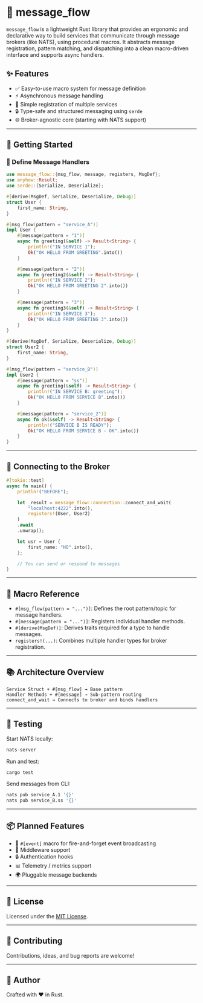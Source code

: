 # 📨 message_flow

`message_flow` is a lightweight Rust library that provides an ergonomic and declarative way to build services that communicate through message brokers (like NATS), using procedural macros. It abstracts message registration, pattern matching, and dispatching into a clean macro-driven interface and supports async handlers.

## ✨ Features

- ✅ Easy-to-use macro system for message definition  
- ⚡ Asynchronous message handling  
- 🔁 Simple registration of multiple services  
- 🔒 Type-safe and structured messaging using `serde`  
- 🌐 Broker-agnostic core (starting with NATS support)


---

## 🚀 Getting Started

### 📄 Define Message Handlers

```rust
use message_flow::{msg_flow, message, registers, MsgDef};
use anyhow::Result;
use serde::{Serialize, Deserialize};

#[derive(MsgDef, Serialize, Deserialize, Debug)]
struct User {
    first_name: String,
}

#[msg_flow(pattern = "service_A")]
impl User {
    #[message(pattern = "1")]
    async fn greeting(&self) -> Result<String> {
        println!("IN SERVICE 1");
        Ok("OK HELLO FROM GREETING".into())
    }

    #[message(pattern = "2")]
    async fn greeting2(&self) -> Result<String> {
        println!("IN SERVICE 2");
        Ok("OK HELLO FROM GREETING 2".into())
    }

    #[message(pattern = "3")]
    async fn greeting3(&self) -> Result<String> {
        println!("IN SERVICE 3");
        Ok("OK HELLO FROM GREETING 3".into())
    }
}

#[derive(MsgDef, Serialize, Deserialize, Debug)]
struct User2 {
    first_name: String,
}

#[msg_flow(pattern = "service_B")]
impl User2 {
    #[message(pattern = "ss")]
    async fn greeting(&self) -> Result<String> {
        println!("IN SERVICE B: greeting");
        Ok("OK HELLO FROM SERVICE B".into())
    }

    #[message(pattern = "service_2")]
    async fn ok(&self) -> Result<String> {
        println!("SERVICE B IS READY");
        Ok("OK HELLO FROM SERVICE B - OK".into())
    }
}
```

---

## 🔌 Connecting to the Broker

```rust
#[tokio::test]
async fn main() {
    println!("BEFORE");

    let _result = message_flow::connection::connect_and_wait(
        "localhost:4222".into(),
        registers!(User, User2)
    )
    .await
    .unwrap();

    let usr = User {
        first_name: "HO".into(),
    };

    // You can send or respond to messages
}
```

---

## 🧠 Macro Reference

- `#[msg_flow(pattern = "...")]`: Defines the root pattern/topic for message handlers.
- `#[message(pattern = "...")]`: Registers individual handler methods.
- `#[derive(MsgDef)]`: Derives traits required for a type to handle messages.
- `registers!(...)`: Combines multiple handler types for broker registration.

---

## 📚 Architecture Overview

```
Service Struct + #[msg_flow] → Base pattern
Handler Methods + #[message] → Sub-pattern routing
connect_and_wait → Connects to broker and binds handlers
```

---

## 🧪 Testing

Start NATS locally:

```bash
nats-server
```

Run and test:

```bash
cargo test
```

Send messages from CLI:

```bash
nats pub service_A.1 '{}'
nats pub service_B.ss '{}'
```

---

## 📦 Planned Features

- 📢 `#[event]` macro for fire-and-forget event broadcasting  
- 🔌 Middleware support  
- 🔒 Authentication hooks  
- 📊 Telemetry / metrics support  
- 🌍 Pluggable message backends

---

## 📄 License

Licensed under the [MIT License](LICENSE).

---

## 🤝 Contributing

Contributions, ideas, and bug reports are welcome!

---

## 👋 Author

Crafted with ❤️ in Rust.
